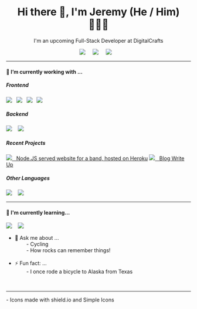 <h1 align='center'> Hi there 👋, I'm Jeremy (He / Him) 👨🏻‍💻 </h1>

<p align='center'>
  I'm an upcoming Full-Stack Developer at DigitalCrafts 
</p>

<p align='center'>
  <!-- Ghost Logo -->
  <a href="https://jeremyroussel.com"><img src="https://img.shields.io/badge/Personal-%23738A94.svg?&style=for-the-badge&logo=ghost&logoColor=white"/></a>&nbsp;&nbsp;&nbsp;&nbsp;
  <!-- LinkedIn -->
  <a href="https://www.linkedin.com/in/jeremyroussel/"><img src="https://img.shields.io/badge/linkedin-%230077B5.svg?&style=for-the-badge&logo=linkedin&logoColor=white" /></a>&nbsp;&nbsp;&nbsp;&nbsp;
  <!-- Email -->
  <a href="mailto:jeremyroussel@hey.com?subject=Hello%20Jeremy!"><img src="https://img.shields.io/badge/email-%23D14836.svg?&style=for-the-badge&logo=hey&logoColor=white" /></a>&nbsp;&nbsp;&nbsp;&nbsp;

</p>


<hr>

<h4> 🔭 I’m currently working with ...</h4>


<h5> Frontend</h5>
<p >
  <!-- HTML 5 -->
  <img src="https://img.shields.io/badge/html5%20-%23e34f26.svg?&style=for-the-badge&logo=html5&logoColor=white" />&nbsp;&nbsp;
  <!-- CSS -->
  <img src="https://img.shields.io/badge/css3%20-%231572B6.svg?&style=for-the-badge&logo=css3&logoColor=white" />&nbsp;&nbsp;
  <!-- JavaScript -->
  <img src="https://img.shields.io/badge/javascript%20-%238B8B8B.svg?&style=for-the-badge&logo=javascript&logoColor=white" />&nbsp;&nbsp;
  <!-- JQuery -->
  <img src="https://img.shields.io/badge/jquery%20-%230769AD.svg?&style=for-the-badge&logo=jquery&logoColor=white" />&nbsp;&nbsp;
</p>

<h5> Backend</h5>
<p>
  <!-- Node -->
  <img src="https://img.shields.io/badge/node.js%20-%23339933.svg?&style=for-the-badge&logo=node.js&logoColor=white" />&nbsp;&nbsp;&nbsp;
  <!-- PostgreSQL -->
  <img src="https://img.shields.io/badge/PostgreSQL%20-%23336791.svg?&style=for-the-badge&logo=postgresql&logoColor=white" />&nbsp;&nbsp;&nbsp;
</p>

<h5>Recent Projects</h5>
<p>
  <!-- First Node Website -->
  <a href="https://protected-temple-29912.herokuapp.com/"><img src="https://img.shields.io/badge/node.js%20-%23339933.svg?&style=for-the-badge&logo=node.js&logoColor=white" />&nbsp;&nbsp;&nbsp;Node.JS served website for a band, hosted on Heroku</a>
  <a href="https://jeremyroussel.com/first-back-end-project/"><img src="https://img.shields.io/badge/Personal-%23738A94.svg?&style=for-the-badge&logo=ghost&logoColor=white"/>&nbsp;&nbsp;&nbsp;Blog Write Up</a>
</p>

<h5>Other Languages</h5>
<p >
  <!-- Arduino -->
  <img src="https://img.shields.io/badge/arduino%20-%2300979d.svg?&style=for-the-badge&logo=arduino&logoColor=white" />&nbsp;&nbsp;&nbsp;
  <!-- Python -->
  <img src="https://img.shields.io/badge/python%20-%233776AB.svg?&style=for-the-badge&logo=python&logoColor=white" />&nbsp;&nbsp;&nbsp;
</p>
<hr>

<h4>🌱 I'm currently learning...</h4>
<p >
  <!-- React -->
  <img src="https://img.shields.io/badge/react%20-%2361DAFB.svg?&style=for-the-badge&logo=react&logoColor=white" />&nbsp;&nbsp;&nbsp;
  <!-- MongoDB -->
  <img src="https://img.shields.io/badge/mongodb%20-%2347A248.svg?&style=for-the-badge&logo=mongodb&logoColor=white" />&nbsp;&nbsp;&nbsp;
</p>

<p>

- 💬 Ask me about ...
  <br>
&nbsp;&nbsp;&nbsp;&nbsp;&nbsp;&nbsp;&nbsp;&nbsp;- Cycling
  <br>
&nbsp;&nbsp;&nbsp;&nbsp;&nbsp;&nbsp;&nbsp;&nbsp;- How rocks can remember things!
  <br><br>
- ⚡ Fun fact: ...
  <br>
&nbsp;&nbsp;&nbsp;&nbsp;&nbsp;&nbsp;&nbsp;&nbsp;- I once rode a bicycle to Alaska from Texas
</p>

<br>
<hr>

<p>
  - Icons made with shield.io and Simple Icons
</p>
<!--

- 🤔 I’m looking for help with ...
 <br>
&nbsp;&nbsp;&nbsp;&nbsp;&nbsp;&nbsp;&nbsp;&nbsp;- real-time integration of components that affect SQL entries
  <br><br>

**JeremyRoussel/JeremyRoussel** is a ✨ _special_ ✨ repository because its `README.md` (this file) appears on your GitHub profile.

Here are some ideas to get you started:

- 🔭 I’m currently working on ...
- 🌱 I’m currently learning ...
- 👯 I’m looking to collaborate on ...
- 🤔 I’m looking for help with ...
- 💬 Ask me about ...
- 📫 How to reach me: ...
- 😄 Pronouns: ...
- ⚡ Fun fact: ...
-->
